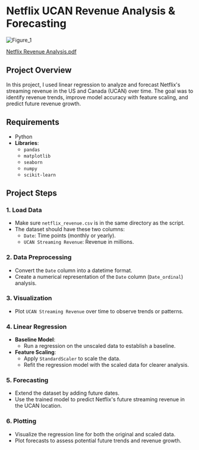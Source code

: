 # Netflix UCAN Revenue Analysis & Forecasting  

![Figure_1](https://github.com/user-attachments/assets/9da0910d-a1a7-41ac-abaf-8c56fafc6c54)

[Netflix Revenue Analysis.pdf](https://github.com/user-attachments/files/18340053/Netflix.Revenue.Analysis.pdf)

## Project Overview  
In this project, I used linear regression to analyze and forecast Netflix's streaming revenue in the US and Canada (UCAN) over time. The goal was to identify revenue trends, improve model accuracy with feature scaling, and predict future revenue growth.

## Requirements  
- Python  
- **Libraries**:  
  - `pandas`  
  - `matplotlib`  
  - `seaborn`  
  - `numpy`  
  - `scikit-learn`  

## Project Steps  

### 1. Load Data  
- Make sure `netflix_revenue.csv` is in the same directory as the script.  
- The dataset should have these two columns:  
  - `Date`: Time points (monthly or yearly).  
  - `UCAN Streaming Revenue`: Revenue in millions.  

### 2. Data Preprocessing  
- Convert the `Date` column into a datetime format.  
- Create a numerical representation of the `Date` column (`Date_ordinal`) analysis.  

### 3. Visualization  
- Plot `UCAN Streaming Revenue` over time to observe trends or patterns.  

### 4. Linear Regression  
- **Baseline Model**:  
  - Run a regression on the unscaled data to establish a baseline.  
- **Feature Scaling**:  
  - Apply `StandardScaler` to scale the data.  
  - Refit the regression model with the scaled data for clearer analysis.  

### 5. Forecasting  
- Extend the dataset by adding future dates.  
- Use the trained model to predict Netflix's future streaming revenue in the UCAN location.  

### 6. Plotting  
- Visualize the regression line for both the original and scaled data.  
- Plot forecasts to assess potential future trends and revenue growth.
